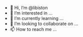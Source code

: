 - 👋 Hi, I’m @libiston
- 👀 I’m interested in ...
- 🌱 I’m currently learning ...
- 💞️ I’m looking to collaborate on ...
- 📫 How to reach me ...

<!---
libiston/libiston is a ✨ special ✨ repository because its `README.md` (this file) appears on your GitHub profile.
You can click the Preview link to take a look at your changes.
--->

